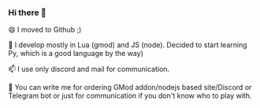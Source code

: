### Hi there 👋

😄 I moved to Github ;)

🔭 I develop mostly in Lua (gmod) and JS (node). Decided to start learning Py, which is a good language by the way)

📫 I use only discord and mail for communication.

💬 You can write me for ordering GMod addon/nodejs based site/Discord or Telegram bot or just for communication if you don't know who to play with.
